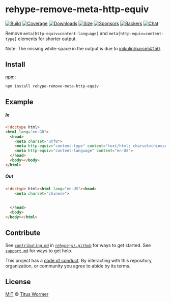 <!--This file is generated by `build-packages.js`-->

# rehype-remove-meta-http-equiv

[![Build][build-badge]][build]
[![Coverage][coverage-badge]][coverage]
[![Downloads][downloads-badge]][downloads]
[![Size][size-badge]][size]
[![Sponsors][sponsors-badge]][collective]
[![Backers][backers-badge]][collective]
[![Chat][chat-badge]][chat]

Remove `meta[http-equiv=content-language]` and
`meta[http-equiv=content-type]` elements for shorter output.

Note: The missing white-space in the output is due to
[inikulin/parse5#150](https://github.com/inikulin/parse5/issues/150).

## Install

[npm][]:

```sh
npm install rehype-remove-meta-http-equiv
```

## Example

##### In

```html
<!doctype html>
<html lang="en-GB">
  <head>
    <meta charset="utf8">
    <meta http-equiv="content-type" content="text/html; charset=chinese">
    <meta http-equiv="content-language" content="en-US">
  </head>
  <body></body>
</html>
```

##### Out

```html
<!doctype html><html lang="en-US"><head>
    <meta charset="chinese">
    
    
  </head>
  <body>
</body></html>
```

## Contribute

See [`contributing.md`][contributing] in [`rehypejs/.github`][health] for ways
to get started.
See [`support.md`][support] for ways to get help.

This project has a [code of conduct][coc].
By interacting with this repository, organization, or community you agree to
abide by its terms.

## License

[MIT][license] © [Titus Wormer][author]

[build-badge]: https://img.shields.io/travis/rehypejs/rehype-minify.svg

[build]: https://travis-ci.org/rehypejs/rehype-minify

[coverage-badge]: https://img.shields.io/codecov/c/github/rehypejs/rehype-minify.svg

[coverage]: https://codecov.io/github/rehypejs/rehype-minify

[downloads-badge]: https://img.shields.io/npm/dm/rehype-remove-meta-http-equiv.svg

[downloads]: https://www.npmjs.com/package/rehype-remove-meta-http-equiv

[size-badge]: https://img.shields.io/bundlephobia/minzip/rehype-remove-meta-http-equiv.svg

[size]: https://bundlephobia.com/result?p=rehype-remove-meta-http-equiv

[sponsors-badge]: https://opencollective.com/unified/sponsors/badge.svg

[backers-badge]: https://opencollective.com/unified/backers/badge.svg

[collective]: https://opencollective.com/unified

[chat-badge]: https://img.shields.io/badge/chat-spectrum-7b16ff.svg

[chat]: https://spectrum.chat/unified/rehype

[npm]: https://docs.npmjs.com/cli/install

[health]: https://github.com/rehypejs/.github

[contributing]: https://github.com/rehypejs/.github/blob/main/contributing.md

[support]: https://github.com/rehypejs/.github/blob/main/support.md

[coc]: https://github.com/rehypejs/.github/blob/main/code-of-conduct.md

[license]: https://github.com/rehypejs/rehype-minify/blob/main/license

[author]: https://wooorm.com
